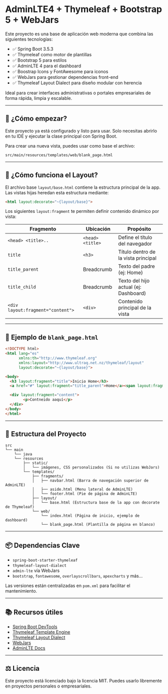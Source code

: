 # AdminLTE4 + Thymeleaf + Bootstrap 5 + WebJars

Este proyecto es una base de aplicación web moderna que combina las siguientes tecnologías:

- ✅ Spring Boot 3.5.3
- ✅ Thymeleaf como motor de plantillas
- ✅ Bootstrap 5 para estilos
- ✅ AdminLTE 4 para el dashboard
- ✅ Boostrap Icons y FontAwesome para iconos
- ✅ WebJars para gestionar dependencias front-end
- ✅ Thymeleaf Layout Dialect para diseño modular con herencia

Ideal para crear interfaces administrativas o portales empresariales de forma rápida, limpia y escalable.

---

## 🚀 ¿Cómo empezar?

Este proyecto ya está configurado y listo para usar. Solo necesitas abrirlo en tu IDE y ejecutar la clase principal con Spring Boot.

Para crear una nueva vista, puedes usar como base el archivo:

```
src/main/resources/templates/web/blank_page.html
```

---

## 🧩 ¿Cómo funciona el Layout?

El archivo base `layout/base.html` contiene la estructura principal de la app. Las vistas hijas heredan esta estructura mediante:

```html
<html layout:decorate="~{layout/base}">
```

Los siguientes `layout:fragment` te permiten definir contenido dinámico por vista:

| Fragmento          | Ubicación       | Propósito                                                    |
|--------------------|-----------------|--------------------------------------------------------------|
| `<head> <title>..` | `<head><title>` | Define el título del navegador                               |
| `title`            | `<h3>`          | Título dentro de la vista principal                          |
| `title_parent`     | Breadcrumb      | Texto del padre (ej: Home)                                   |
| `title_child`      | Breadcrumb      | Texto del hijo actual (ej: Dashboard)                        |
| `<div layout:fragment="content"> `          | `<div>`        | Contenido principal de la vista                              |

---

## 📝 Ejemplo de `blank_page.html`

```html
<!DOCTYPE html>
<html lang="es"
      xmlns:th="http://www.thymeleaf.org"
      xmlns:layout="http://www.ultraq.net.nz/thymeleaf/layout"
      layout:decorate="~{layout/base}">

<body>
  <h3 layout:fragment="title">Inicio Home</h3>
  <a href="#" layout:fragment="title_parent">Home</a><span layout:fragment="title_child">Dashboard</span>

  <div layout:fragment="content">         
        <p>Contneido aaquí</p>      
  </div>
</body>
</html>
```

---

## 📂 Estructura del Proyecto

```
src
└── main
    └── java
    └── resources
        ├── static/
        │   └── imágenes, CSS personalizados (Si no utilizas WebJars)
        └── templates/
            ├── fragments/
            │   ├── navbar.html (Barra de navegación superior de AdminLTE)
            │   ├── aside.html (Menu lateral de AdminLTE)
            │   └── footer.html (Pie de página de AdminLTE)
            ├── layout/
            │   └── base.html (Estructura base de la app con decorate de Thymeleaf) 
            └── web/
                └── index.html (Página de inicio, ejemplo de dashboard)
                └── blank_page.html (Plantilla de página en blanco)
```

---

## 📦 Dependencias Clave

- `spring-boot-starter-thymeleaf`
- `thymeleaf-layout-dialect`
- `admin-lte` vía WebJars
- `bootstrap`, `fontawesome`, `overlayscrollbars`, `apexcharts` y más...

Las versiones están centralizadas en `pom.xml` para facilitar el mantenimiento.

---

## 📚 Recursos útiles

- [Spring Boot DevTools](https://docs.spring.io/spring-boot/3.5.3/reference/using/devtools.html)
- [Thymeleaf Template Engine](https://docs.spring.io/spring-boot/3.5.3/reference/web/servlet.html#web.servlet.spring-mvc.template-engines)
- [Thymeleaf Layout Dialect](https://ultraq.github.io/thymeleaf-layout-dialect/)
- [WebJars](https://www.webjars.org/)
- [AdminLTE Docs](https://adminlte.io/docs/4.0/)

---

 

## ⚖️ Licencia

Este proyecto está licenciado bajo la licencia MIT. Puedes usarlo libremente en proyectos personales o empresariales.
